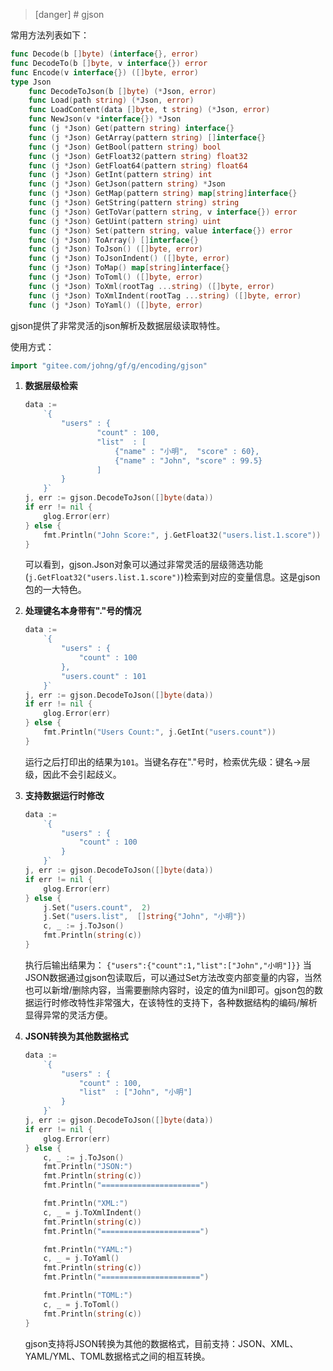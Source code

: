 >[danger] # gjson

常用方法列表如下：
```go
func Decode(b []byte) (interface{}, error)
func DecodeTo(b []byte, v interface{}) error
func Encode(v interface{}) ([]byte, error)
type Json
    func DecodeToJson(b []byte) (*Json, error)
    func Load(path string) (*Json, error)
    func LoadContent(data []byte, t string) (*Json, error)
    func NewJson(v *interface{}) *Json
    func (j *Json) Get(pattern string) interface{}
    func (j *Json) GetArray(pattern string) []interface{}
    func (j *Json) GetBool(pattern string) bool
    func (j *Json) GetFloat32(pattern string) float32
    func (j *Json) GetFloat64(pattern string) float64
    func (j *Json) GetInt(pattern string) int
    func (j *Json) GetJson(pattern string) *Json
    func (j *Json) GetMap(pattern string) map[string]interface{}
    func (j *Json) GetString(pattern string) string
    func (j *Json) GetToVar(pattern string, v interface{}) error
    func (j *Json) GetUint(pattern string) uint
    func (j *Json) Set(pattern string, value interface{}) error
    func (j *Json) ToArray() []interface{}
    func (j *Json) ToJson() ([]byte, error)
    func (j *Json) ToJsonIndent() ([]byte, error)
    func (j *Json) ToMap() map[string]interface{}
    func (j *Json) ToToml() ([]byte, error)
    func (j *Json) ToXml(rootTag ...string) ([]byte, error)
    func (j *Json) ToXmlIndent(rootTag ...string) ([]byte, error)
    func (j *Json) ToYaml() ([]byte, error)
```

gjson提供了非常灵活的json解析及数据层级读取特性。


使用方式：

```go
import "gitee.com/johng/gf/g/encoding/gjson"
```


1. **数据层级检索**

    ```go
    data :=
        `{
            "users" : {
                    "count" : 100,
                    "list"  : [
                        {"name" : "小明",  "score" : 60},
                        {"name" : "John", "score" : 99.5}
                    ]
            }
        }`
    j, err := gjson.DecodeToJson([]byte(data))
    if err != nil {
        glog.Error(err)
    } else {
        fmt.Println("John Score:", j.GetFloat32("users.list.1.score"))
    }
    ```

    可以看到，gjson.Json对象可以通过非常灵活的层级筛选功能(```j.GetFloat32("users.list.1.score")```)检索到对应的变量信息。这是gjson包的一大特色。
    
2. **处理键名本身带有"."号的情况**

    ```go
    data :=
        `{
            "users" : {
                "count" : 100
            },
            "users.count" : 101
        }`
    j, err := gjson.DecodeToJson([]byte(data))
    if err != nil {
        glog.Error(err)
    } else {
        fmt.Println("Users Count:", j.GetInt("users.count"))
    }
    ```
    运行之后打印出的结果为```101```。当键名存在"."号时，检索优先级：键名->层级，因此不会引起歧义。
    
1. **支持数据运行时修改**

    ```go
    data :=
        `{
            "users" : {
                "count" : 100
            }
        }`
    j, err := gjson.DecodeToJson([]byte(data))
    if err != nil {
        glog.Error(err)
    } else {
        j.Set("users.count",  2)
        j.Set("users.list",  []string{"John", "小明"})
        c, _ := j.ToJson()
        fmt.Println(string(c))
    }
    ```
    执行后输出结果为：
    ```{"users":{"count":1,"list":["John","小明"]}}```
	当JSON数据通过gjson包读取后，可以通过Set方法改变内部变量的内容，当然也可以新增/删除内容，当需要删除内容时，设定的值为nil即可。gjson包的数据运行时修改特性非常强大，在该特性的支持下，各种数据结构的编码/解析显得异常的灵活方便。

    
3. **JSON转换为其他数据格式**

    ```go
    data :=
        `{
            "users" : {
                "count" : 100,
                "list"  : ["John", "小明"]
            }
        }`
    j, err := gjson.DecodeToJson([]byte(data))
    if err != nil {
        glog.Error(err)
    } else {
        c, _ := j.ToJson()
        fmt.Println("JSON:")
        fmt.Println(string(c))
        fmt.Println("======================")

        fmt.Println("XML:")
        c, _ = j.ToXmlIndent()
        fmt.Println(string(c))
        fmt.Println("======================")

        fmt.Println("YAML:")
        c, _ = j.ToYaml()
        fmt.Println(string(c))
        fmt.Println("======================")

        fmt.Println("TOML:")
        c, _ = j.ToToml()
        fmt.Println(string(c))
    }
    ```
    gjson支持将JSON转换为其他的数据格式，目前支持：JSON、XML、YAML/YML、TOML数据格式之间的相互转换。
    
    
    
    
    